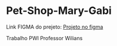 # Pet-Shop-Mary-Gabi
Link FIGMA do prejeto: [Projeto no figma](https://www.figma.com/file/rzQ7nR4MjB84NUz1LYTkCU/PET-SHOP-MARY-%26-GABI?node-id=0%3A1)

Trabalho PWI Professor Wilians
